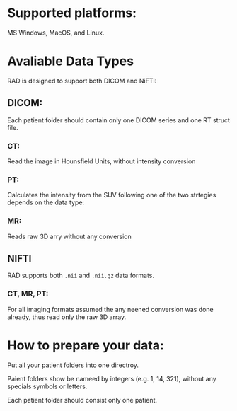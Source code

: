 # Supported platforms: 

MS Windows, MacOS, and Linux.

# Avaliable Data Types

RAD is designed to support both DICOM and NiFTI:

## DICOM: 

Each patient folder should contain only one DICOM series and one RT struct file.

### CT:

Read the image in Hounsfield Units, without intensity conversion 

### PT: 

Calculates the intensity from the SUV following one of the two strtegies depends on the data type:

### MR:

Reads raw 3D arry without any conversion

## NIFTI

RAD supports both `.nii` and `.nii.gz` data formats.

### CT, MR, PT:

For all imaging formats assumed the any neened conversion was done already, thus read only the raw 3D array.

# How to prepare your data:

Put all your patient folders into one directroy. 

Paient folders show be nameed by integers (e.g. 1, 14, 321), without any specials symbols or letters.

Each patient folder should consist only one patient.
